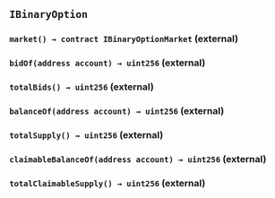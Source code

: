 ## `IBinaryOption`

### `market() → contract IBinaryOptionMarket` (external)

### `bidOf(address account) → uint256` (external)

### `totalBids() → uint256` (external)

### `balanceOf(address account) → uint256` (external)

### `totalSupply() → uint256` (external)

### `claimableBalanceOf(address account) → uint256` (external)

### `totalClaimableSupply() → uint256` (external)
